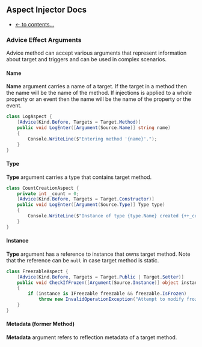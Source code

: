 ## Aspect Injector Docs
- [ <- to contents...](readme.md)

### <a name="this"></a>Advice Effect Arguments
Advice method can accept various arguments that represent information about target and triggers and can be used in complex scenarios.

#### Name

**Name** argument carries a name of a target. If the target in a method then the name will be the name of the method. If injections is applied to a whole property or an event then the name will be the name of the property or the event.
```c#
class LogAspect {
    [Advice(Kind.Before, Targets = Target.Method)]
    public void LogEnter([Argument(Source.Name)] string name)
    {
        Console.WriteLine($"Entering method '{name}'.");
    }
}
```

#### Type
**Type** argument carries a type that contains target method.
```c#
class CountCreationAspect {
    private int _count = 0;
    [Advice(Kind.Before, Targets = Target.Constructor)]
    public void LogEnter([Argument(Source.Type)] Type type)
    {
        Console.WriteLine($"Instance of type {type.Name} created {++_count} times.");
    }
}
```

#### Instance
**Type** argument has a reference to instance that owns target method. Note that the reference can be ```null``` in case target method is static.
```c#
class FreezableAspect {
    [Advice(Kind.Before, Targets = Target.Public | Target.Setter)]
    public void CheckIfFrozen([Argument(Source.Instance)] object instance)
    {
        if (instance is IFreezable freezable && freezable.IsFrozen)
            throw new InvalidOperationException("Attempt to modify frozen object.");
    }
}
```

#### Metadata (former Method)
**Metadata** argument refers to reflection metadata of a target method.

